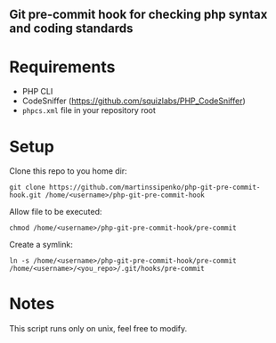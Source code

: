 Git pre-commit hook for checking php syntax and coding standards
----------------------------------------------------------------

Requirements
============
- PHP CLI
- CodeSniffer (https://github.com/squizlabs/PHP_CodeSniffer)
- `phpcs.xml` file in your repository root

Setup
=====
Clone this repo to you home dir:

`git clone https://github.com/martinssipenko/php-git-pre-commit-hook.git /home/<username>/php-git-pre-commit-hook`
	
Allow file to be executed:

`chmod /home/<username>/php-git-pre-commit-hook/pre-commit`
	
Create a symlink:

`ln -s /home/<username>/php-git-pre-commit-hook/pre-commit /home/<username>/<you_repo>/.git/hooks/pre-commit`

Notes
=====
This script runs only on unix, feel free to modify.